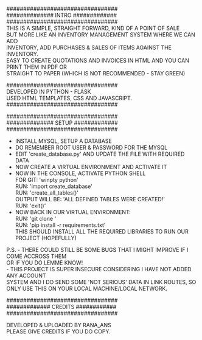 #################################  
############## INTRO #############  
#################################  
THIS IS A SIMPLE, STRAIGHT FORWARD, KIND OF A POINT OF SALE  
BUT MORE LIKE AN INVENTORY MANAGEMENT SYSTEM WHERE WE CAN ADD  
INVENTORY, ADD PURCHASES & SALES OF ITEMS AGAINST THE INVENTORY.  
EASY TO CREATE QUOTATIONS AND INVOICES IN HTML AND YOU CAN  
PRINT THEM IN PDF OR  
STRAIGHT TO PAPER (WHICH IS NOT RECOMMENDED - STAY GREEN)  
  
#################################  
DEVELOPED IN PYTHON - FLASK  
USED HTML TEMPLATES, CSS AND JAVASCRIPT.  
#################################  
  
#################################  
############## SETUP #############  
#################################  
  
- INSTALL MYSQL, SETUP A DATABASE  
- DO REMEMBER ROOT USER & PASSWORD FOR THE MYSQL  
- EDIT 'create_database.py' AND UPDATE THE FILE WITH REQUIRED DATA  
- NOW CREATE A VIRTUAL ENVIRONMENT AND ACTIVATE IT  
- NOW IN THE CONSOLE, ACTIVATE PYTHON SHELL  
	FOR GIT: 'winpty python'  
	RUN: 'import create_database'  
	RUN: 'create_all_tables()'  
	OUTPUT WILL BE: 'ALL DEFINED TABLES WERE CREATED!'  
	RUN: 'exit()'  
- NOW BACK IN OUR VIRTUAL ENVIRONMENT:  
	RUN: 'git clone <LINK TO THIS PROJECT GIT REPOSITORY>'  
	RUN: 'pip install -r requirements.txt'  
	THIS SHOULD INSTALL ALL THE REQUIRED LIBRARIES TO RUN OUR PROJECT (HOPEFULLY)  
  
P.S. 	-	THERE COULD STILL BE SOME BUGS THAT I MIGHT IMPROVE IF I COME ACCROSS THEM   
			OR IF YOU DO LEMME KNOW!  
		-	THIS PROJECT IS SUPER INSECURE CONSIDERING I HAVE NOT ADDED ANY ACCOUNT   
			SYSTEM AND I DO SEND SOME 'NOT SERIOUS' DATA IN LINK ROUTES, SO ONLY USE THIS ON YOUR LOCAL MACHINE/LOCAL NETWORK.  
  
#################################  
############# CREDITS ############  
#################################  
  
DEVELOPED & UPLOADED BY RANA_ANS  
PLEASE GIVE CREDITS IF YOU DO COPY.  
  
